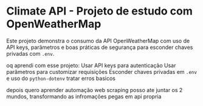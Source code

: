 # Climate API - Projeto de estudo com OpenWeatherMap

Este projeto demonstra o consumo da API OpenWeatherMap com uso de API keys, parâmetros e boas práticas de segurança para esconder chaves privadas com `.env`.

oq aprendi com esse projeto:
Usar API keys para autenticação
Usar parâmetros para customizar requisições
Esconder chaves privadas em `.env` e uso do `python-dotenv`
tratar erros basicos 

depois quero aprender automação web scraping
posso ate juntar os 2 mundos, transformando as infromações pegas em api propria
